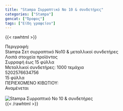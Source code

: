 ```yaml
---
title: "Stampa Συρραπτικό Νο 10 & συνδετήρες"
categories: ["Stampa"]
gencat: ["Όροφος"]
tags: ["Είδη γραφείου"]
---
```

{{< rawhtml >}}

<div class="sload693"><div class="product"><div id="sistatika">Περιγραφή:</div><div class="alltext">Stampa Σετ συρραπτικό Νο10 &amp; μεταλλικοί συνδετήρες</div><div id="loipa">Λοιπά στοιχεία προϊόντος</div><div class="keno"></div><div class="sdt sfwb sw100"><div class="stpin sdtc sp10 sred steee sw50 stcenter">Συρραφή έως 15 φύλλα</div><div class="stpin sdtc sp10 s444 steee sw50 stcenter">Μεταλλικοί συνδετήρες: 1000 τεμάχια</div></div><div class="keno"></div><style>@media only screen and (max-width:700px){.stpin{display:block;width:auto}}</style><div id="barcode"><div id="barimage1"></div><span id="bartext">5202576634756</span></div><div id="varos"><div id="temimg"></div><span id="varostext">15 φύλλα</span></div><div id="kivotio">ΠΕΡΙΕΧΟΜΕΝΟ ΚΙΒΩΤΙΟΥ:<br>Αναμένεται</div><br><div class="pimg"><img alt="Stampa Συρραπτικό Νο 10 &amp; συνδετήρες" title="Stampa Συρραπτικό Νο 10 &amp; συνδετήρες" src="/media/images/stampa-syrraptiko-no-10-&amp;-syndethres.jpg"></div></div></div>
{{< /rawhtml >}}


